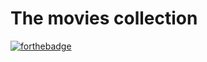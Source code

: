 # The movies collection

[![forthebadge](http://forthebadge.com/images/badges/built-with-love.svg)](React.js)
